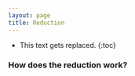 ```yaml
---
layout: page
title: Reduction
---
```


<!-- <h3> On this page</h3> -->
* This text gets replaced.
{:toc}
### How does the reduction work?
